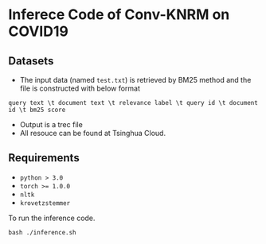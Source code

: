 # Inferece Code of Conv-KNRM on COVID19


## Datasets
* The input data (named ``test.txt``) is retrieved by BM25 method and the file is constructed with below format
```
query text \t document text \t relevance label \t query id \t document id \t bm25 score  
```
* Output is a trec file
* All resouce can be found at Tsinghua Cloud.

## Requirements

* `python > 3.0`
* `torch >= 1.0.0`
* `nltk`
* `krovetzstemmer`

To run the inference code.

```
bash ./inference.sh
```

